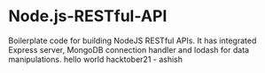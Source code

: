 # Node.js-RESTful-API
Boilerplate code for building NodeJS RESTful APIs. It has integrated Express server, MongoDB connection handler and lodash for data manipulations.
hello world
hacktober21 - ashish

